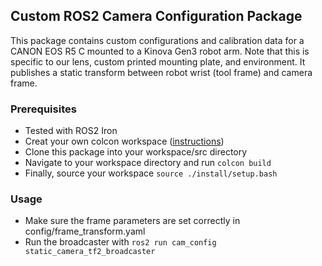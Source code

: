## Custom ROS2 Camera Configuration Package

This package contains custom configurations and calibration data for a CANON EOS R5 C mounted to a Kinova Gen3 robot arm.
Note that this is specific to our lens, custom printed mounting plate, and environment.
It publishes a static transform between robot wrist (tool frame) and camera frame.

### Prerequisites
- Tested with ROS2 Iron
- Creat your own colcon workspace ([instructions](https://docs.ros.org/en/iron/Tutorials/Beginner-Client-Libraries/Creating-A-Workspace/Creating-A-Workspace.html))
- Clone this package into your workspace/src directory
- Navigate to your workspace directory and run `colcon build`
- Finally, source your workspace `source ./install/setup.bash`

### Usage
- Make sure the frame parameters are set correctly in config/frame_transform.yaml
- Run the broadcaster with `ros2 run cam_config static_camera_tf2_broadcaster`